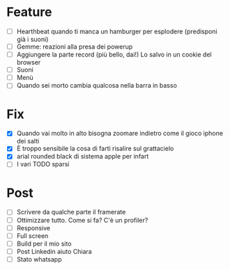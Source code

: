 # Feature
- [ ] Hearthbeat quando ti manca un hamburger per esplodere (predisponi già i suoni)
- [ ] Gemme: reazioni alla presa dei powerup
- [ ] Aggiungere la parte record (più bello, dai!) Lo salvo in un cookie del browser
- [ ] Suoni
- [ ] Menù
- [ ] Quando sei morto cambia qualcosa nella barra in basso

# Fix
- [x] Quando vai molto in alto bisogna zoomare indietro come il gioco iphone dei salti
- [x] È troppo sensibile la cosa di farti risalire sul grattacielo
- [x] arial rounded black di sistema apple per infart
- [ ] I vari TODO sparsi

# Post
- [ ] Scrivere da qualche parte il framerate
- [ ] Ottimizzare tutto. Come si fa? C'è un profiler?
- [ ] Responsive
- [ ] Full screen
- [ ] Build per il mio sito
- [ ] Post Linkedin aiuto Chiara
- [ ] Stato whatsapp